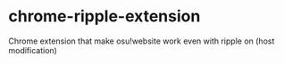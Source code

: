 # chrome-ripple-extension
Chrome extension that make osu!website work even with ripple on (host modification)
